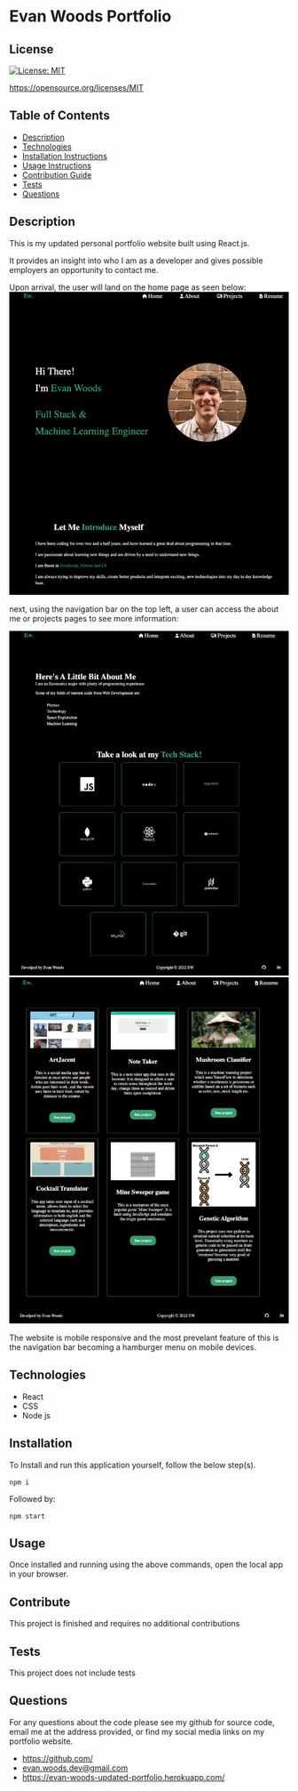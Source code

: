 # Evan Woods Portfolio

## License

[![License: MIT](https://img.shields.io/badge/License-MIT-yellow.svg)](https://opensource.org/licenses/MIT)

https://opensource.org/licenses/MIT



## Table of Contents
* [Description](#description) 
* [Technologies](#technologies)
* [Installation Instructions](#installation)
* [Usage Instructions](#usage)
* [Contribution Guide](#contribute)
* [Tests](#tests)
* [Questions](#questions)


## Description
This is my updated personal portfolio website built using React.js.

It provides an insight into who I am as a developer and gives possible employers an opportunity to contact me.

Upon arrival, the user will land on the home page as seen below:
![home](Assets/home.png)

next, using the navigation bar on the top left, a user can access the about me or projects pages to see more information:

![about](Assets/about.png)
![projects](Assets/projects.png)


The website is mobile responsive and the most prevelant feature of this is the navigation bar becoming a hamburger menu on mobile devices.


## Technologies
* React
* CSS
* Node js


## Installation
To Install and run this application yourself, follow the below step(s).

```
npm i
```
Followed by:
```
npm start
```


## Usage
Once installed and running using the above commands, open the local app in your browser.


## Contribute
This project is finished and requires no additional contributions


## Tests
This project does not include tests


## Questions
For any questions about the code please see my github for source code, email me at the address provided, or find my social media links on my portfolio website. 
* https://github.com/
* evan.woods.dev@gmail.com
* https://evan-woods-updated-portfolio.herokuapp.com/